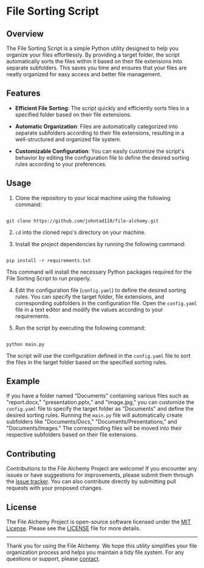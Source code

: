 # File Sorting Script

## Overview

The File Sorting Script is a simple Python utility designed to help you organize your files effortlessly. By providing a target folder, the script automatically sorts the files within it based on their file extensions into separate subfolders. This saves you time and ensures that your files are neatly organized for easy access and better file management.

## Features

- **Efficient File Sorting**: The script quickly and efficiently sorts files in a specified folder based on their file extensions.

- **Automatic Organization**: Files are automatically categorized into separate subfolders according to their file extensions, resulting in a well-structured and organized file system.

- **Customizable Configuration**: You can easily customize the script's behavior by editing the configuration file to define the desired sorting rules according to your preferences.

## Usage

1. Clone the repository to your local machine using the following command:

```

git clone https://github.com/johntad110/file-alchemy.git

```

2. `cd` into the cloned repo's directory on your machine.

3. Install the project dependencies by running the following command:

```

pip install -r requirements.txt

```

This command will install the necessary Python packages required for the File Sorting Script to run properly.

4. Edit the configuration file (`config.yaml`) to define the desired sorting rules. You can specify the target folder, file extensions, and corresponding subfolders in the configuration file. Open the `config.yaml` file in a text editor and modify the values according to your requirements.

5. Run the script by executing the following command:

```

python main.py

```

The script will use the configuration defined in the `config.yaml` file to sort the files in the target folder based on the specified sorting rules.

## Example

If you have a folder named "Documents" containing various files such as "report.docx," "presentation.pptx," and "image.jpg," you can customize the `config.yaml` file to specify the target folder as "Documents" and define the desired sorting rules. Running the `main.py` file will automatically create subfolders like "Documents/Docs," "Documents/Presentations," and "Documents/Images." The corresponding files will be moved into their respective subfolders based on their file extensions.

## Contributing

Contributions to the File Alchemy Project are welcome! If you encounter any issues or have suggestions for improvements, please submit them through the [issue tracker](https://github.com/johntad110/file-alchemy/issues). You can also contribute directly by submitting pull requests with your proposed changes.

## License

The File Alchemy Project is open-source software licensed under the [MIT License](https://opensource.org/licenses/MIT). Please see the [LICENSE](https://github.com/johntad110/file-alchemy/blob/main/LICENSE) file for more details.

---

Thank you for using the File Alchemy. We hope this utility simplifies your file organization process and helps you maintain a tidy file system. For any questions or support, please [contact](mailto:johntad110@gmail.com).
